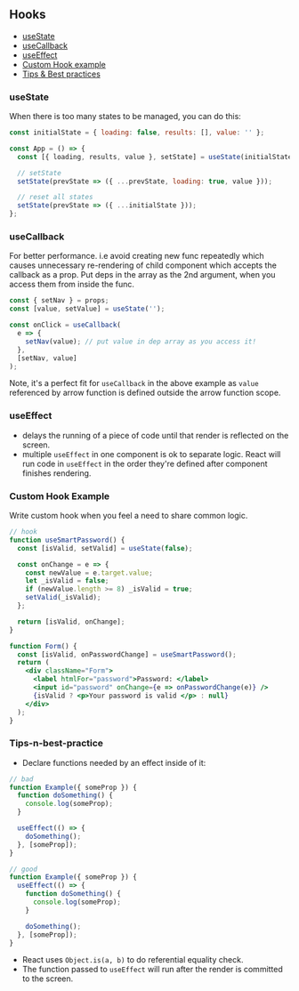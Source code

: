 ## Hooks

- [useState](#useState)
- [useCallback](#useCallback)
- [useEffect](#useEffect)
- [Custom Hook example](#custom-hook-example)
- [Tips & Best practices](#Tips-n-best-practice)

### useState

When there is too many states to be managed, you can do this:

```js
const initialState = { loading: false, results: [], value: '' };

const App = () => {
  const [{ loading, results, value }, setState] = useState(initialState);

  // setState
  setState(prevState => ({ ...prevState, loading: true, value }));

  // reset all states
  setState(prevState => ({ ...initialState }));
};
```

### useCallback

For better performance. i.e avoid creating new func repeatedly which causes unnecessary re-rendering of child component which accepts the callback as a prop. Put deps in the array as the 2nd argument, when you access them from inside the func.

```js
const { setNav } = props;
const [value, setValue] = useState('');

const onClick = useCallback(
  e => {
    setNav(value); // put value in dep array as you access it!
  },
  [setNav, value]
);
```

Note, it's a perfect fit for `useCallback` in the above example as `value` referenced by arrow function is defined outside the arrow function scope.


### useEffect

- delays the running of a piece of code until that render is reflected on the screen.
- multiple `useEffect` in one component is ok to separate logic. React will run code in `useEffect` in the order they're defined after component finishes rendering.


### Custom Hook Example
Write custom hook when you feel a need to share common logic.

```jsx
// hook
function useSmartPassword() {
  const [isValid, setValid] = useState(false);

  const onChange = e => {
    const newValue = e.target.value;
    let _isValid = false;
    if (newValue.length >= 8) _isValid = true;
    setValid(_isValid);
  };

  return [isValid, onChange];
}

function Form() {
  const [isValid, onPasswordChange] = useSmartPassword();
  return (
    <div className="Form">
      <label htmlFor="password">Password: </label>
      <input id="password" onChange={e => onPasswordChange(e)} />
      {isValid ? <p>Your password is valid </p> : null}
    </div>
  );
}
```

### Tips-n-best-practice

- Declare functions needed by an effect inside of it:

```js
// bad
function Example({ someProp }) {
  function doSomething() {
    console.log(someProp);
  }

  useEffect(() => {
    doSomething();
  }, [someProp]);
}

// good
function Example({ someProp }) {
  useEffect(() => {
    function doSomething() {
      console.log(someProp);
    }

    doSomething();
  }, [someProp]);
}
```

- React uses `Object.is(a, b)` to do referential equality check.
- The function passed to `useEffect` will run after the render is committed to the screen.
